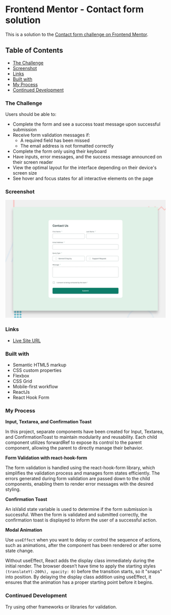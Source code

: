 # Frontend Mentor - Contact form solution

This is a solution to the [Contact form challenge on Frontend Mentor](https://www.frontendmentor.io/challenges/contact-form--G-hYlqKJj).

## Table of Contents

- [The Challenge](#the-challenge)
- [Screenshot](#screenshot)
- [Links](#links)
- [Built with](#built-with)
- [My Process](#my-process)
- [Continued Development](#continued-development)

### The Challenge

Users should be able to:

- Complete the form and see a success toast message upon successful submission
- Receive form validation messages if:
  - A required field has been missed
  - The email address is not formatted correctly
- Complete the form only using their keyboard
- Have inputs, error messages, and the success message announced on their screen reader
- View the optimal layout for the interface depending on their device's screen size
- See hover and focus states for all interactive elements on the page

### Screenshot

![alt text](contact_form_using_react/design/desktop-preview.jpg)

### Links

- [Live Site URL](https://contact-form-main-debabratabaniks-projects.vercel.app/)


### Built with

- Semantic HTML5 markup
- CSS custom properties
- Flexbox
- CSS Grid
- Mobile-first workflow
- ReactJs
- React Hook Form

### My Process 

**Input, Textarea, and Confirmation Toast**

In this project, separate components have been created for Input, Textarea, and ConfirmationToast to maintain modularity and reusability. Each child component utilizes forwardRef to expose its control to the parent component, allowing the parent to directly manage their behavior.

**Form Validation with react-hook-form**

The form validation is handled using the react-hook-form library, which simplifies the validation process and manages form states efficiently. The errors generated during form validation are passed down to the child components, enabling them to render error messages with the desired styling.

**Confirmation Toast**

An isValid state variable is used to determine if the form submission is successful. When the form is validated and submitted correctly, the confirmation toast is displayed to inform the user of a successful action.

**Modal Animation**

Use `useEffect` when you want to delay or control the sequence of actions, such as animations, after the component has been rendered or after some state change.

Without useEffect, React adds the display class immediately during the initial render. The browser doesn’t have time to apply the starting styles `(translateY(-200%), opacity: 0)` before the transition starts, so it "snaps" into position.
By delaying the display class addition using useEffect, it ensures that the animation has a proper starting point before it begins.

### Continued Development

Try using other frameworks or libraries for validation. 